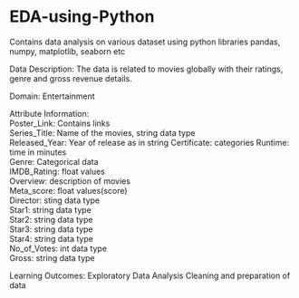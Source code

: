 # EDA-using-Python
Contains data analysis on various dataset using python libraries pandas, numpy, matplotlib, seaborn etc

Data Description:
     The data is related to movies globally with their ratings, genre and gross revenue details.
     
Domain:
     Entertainment

Attribute Information:         
    Poster_Link: Contains links   
    Series_Title: Name of the movies, string data type  
    Released_Year: Year of release as in string 
    Certificate: categories
    Runtime: time in minutes        
    Genre: Categorical data           
    IMDB_Rating: float values   
    Overview: description of movies     
    Meta_score: float values(score)     
    Director: sting data type        
    Star1: string data type           
    Star2: string data type          
    Star3: string data type           
    Star4: string data type          
    No_of_Votes: int data type     
    Gross: string data type 
    
  Learning Outcomes:
      Exploratory Data Analysis
      Cleaning and preparation of data
      
      
